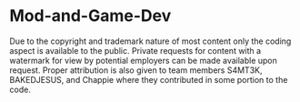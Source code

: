 # Mod-and-Game-Dev

Due to the copyright and trademark nature of most content only the coding aspect is available to the public. Private requests for content with a watermark for view by potential employers can be made available upon request. Proper attribution is also given to team members S4MT3K, BAKEDJESUS, and Chappie where they contributed in some portion to the code.

